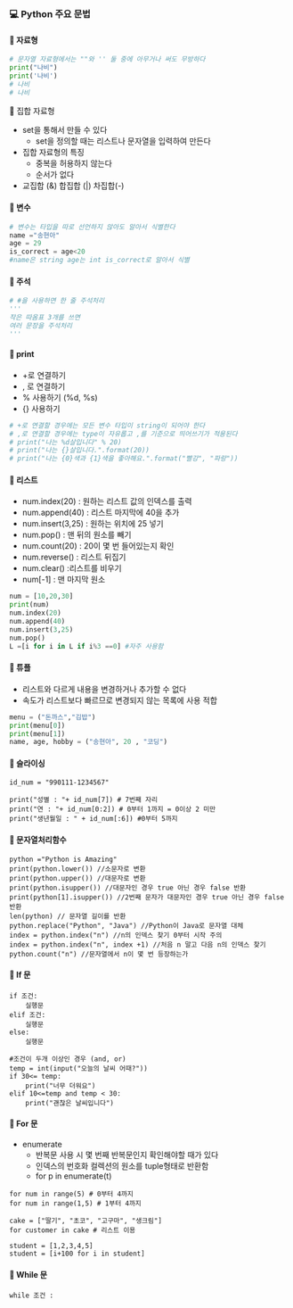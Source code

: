 ###  :computer: ​Python 주요 문법 

#### 📌 자료형

```python
# 문자열 자료형에서는 ""와 '' 둘 중에 아무거나 써도 무방하다
print("나비")
print('나비')
# 나비
# 나비
```

📌 집합 자료형

- set을 통해서 만들 수 있다
  - set을 정의할 때는 리스트나 문자열을 입력하여 만든다
- 집합 자료형의 특징
  - 중복을 허용하지 않는다
  - 순서가 없다
- 교집합 (&) 합집합 (|) 차집합(-)

#### 📌 변수

```python
# 변수는 타입을 따로 선언하지 않아도 알아서 식별한다
name ="송현아"
age = 29
is_correct = age<20
#name은 string age는 int is_correct로 알아서 식별
```

#### 📌 주석

```python
# #을 사용하면 한 줄 주석처리
'''
작은 따옴표 3개를 쓰면
여러 문장을 주석처리
'''
```

#### 📌 print 

- +로 연결하기
- , 로 연결하기
- % 사용하기 (%d, %s)
- {} 사용하기

```python
# +로 연결할 경우에는 모든 변수 타입이 string이 되어야 한다
# ,로 연결할 경우에는 type이 자유롭고 ,를 기준으로 띄어쓰기가 적용된다
# print("나는 %d살입니다" % 20)
# print("나는 {}살입니다.".format(20))
# print("나는 {0}색과 {1}색을 좋아해요.".format("빨강", "파랑"))
```

#### 📌 리스트

- num.index(20) : 원하는 리스트 값의 인덱스를 출력
- num.append(40) : 리스트 마지막에 40을 추가
- num.insert(3,25) : 원하는 위치에 25 넣기
- num.pop() : 맨 뒤의 원소를 빼기
- num.count(20) : 20이 몇 번 들어있는지 확인
- num.reverse() : 리스트 뒤집기
- num.clear() :리스트를 비우기
- num[-1] : 맨 마지막 원소

```python
num = [10,20,30]
print(num)
num.index(20)
num.append(40)
num.insert(3,25)
num.pop() 
L =[i for i in L if i%3 ==0] #자주 사용함
```

#### 📌 튜플

- 리스트와 다르게 내용을 변경하거나 추가할 수 없다
- 속도가 리스트보다 빠르므로 변경되지 않는 목록에 사용 적합

```python
menu = ("돈까스","김밥")
print(menu[0])
print(menu[1])
name, age, hobby = ("송현아", 20 , "코딩")
```



#### 📌 슬라이싱

```
id_num = "990111-1234567"

print("성별 : "+ id_num[7]) # 7번째 자리
print("연 : "+ id_num[0:2]) # 0부터 1까지 = 0이상 2 미만
print("생년월일 : " + id_num[:6]) #0부터 5까지
```

#### 📌 문자열처리함수

```
python ="Python is Amazing"
print(python.lower()) //소문자로 변환
print(python.upper()) //대문자로 변환
print(python.isupper()) //대문자인 경우 true 아닌 경우 false 반환
print(python[1].isupper()) //2번째 문자가 대문자인 경우 true 아닌 경우 false 반환
len(python) // 문자열 길이를 반환
python.replace("Python", "Java") //Python이 Java로 문자열 대체
index = python.index("n") //n의 인덱스 찾기 0부터 시작 주의 
index = python.index("n", index +1) //처음 n 말고 다음 n의 인덱스 찾기
python.count("n") //문자열에서 n이 몇 번 등장하는가
```

#### 📌 **If 문**

```
if 조건:
	실행문
elif 조건:
	실행문
else:
	실행문	
	
#조건이 두개 이상인 경우 (and, or)
temp = int(input("오늘의 날씨 어때?"))
if 30<= temp:
	print("너무 더워요")
elif 10<=temp and temp < 30:
	print("괜찮은 날씨입니다")
```

#### 📌 For 문

- enumerate
  - 반복문 사용 시 몇 번째 반복문인지 확인해야할 때가 있다
  - 인덱스의 번호화 컬렉션의 원소를 tuple형태로 반환함
  - for p in enumerate(t)

```
for num in range(5) # 0부터 4까지
for num in range(1,5) # 1부터 4까지

cake = ["딸기", "초코", "고구마", "생크림"]
for customer in cake # 리스트 이용

student = [1,2,3,4,5]
student = [i+100 for i in student]
```



#### 📌 While 문

```
while 조건 :
```



